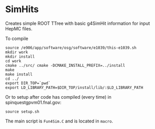# SimHits
Creates simple ROOT TTree with basic g4SimHit information for input HepMC files.

To compile
```
source /e906/app/software/osg/software/e1039/this-e1039.sh
mkdir work
mkdir install
cd work
cmake ../src/ cmake -DCMAKE_INSTALL_PREFIX=../install
make
make install
cd ../
export DIR_TOP=`pwd`
export LD_LIBRARY_PATH=$DIR_TOP/install/lib/:$LD_LIBRARY_PATH
```

Or to setup after code has compiled (every time) in spinquestgpvm01.fnal.gov:
```
source setup.sh
```

The main script is `Fun4Sim.C` and is located in `macro`.
